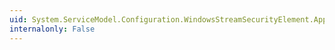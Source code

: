 ```yaml
---
uid: System.ServiceModel.Configuration.WindowsStreamSecurityElement.ApplyConfiguration(System.ServiceModel.Channels.BindingElement)
internalonly: False
---
```

